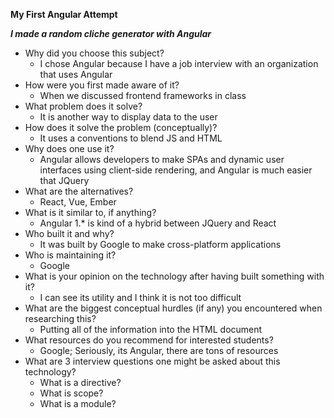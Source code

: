 **My First Angular Attempt**

***I made a random cliche generator with Angular***


- Why did you choose this subject?
    - I chose Angular because I have a job interview with an organization that uses Angular
- How were you first made aware of it?
    - When we discussed frontend frameworks in class
- What problem does it solve?
    - It is another way to display data to the user
- How does it solve the problem (conceptually)?
    - It uses a conventions to blend JS and HTML
- Why does one use it?
    - Angular allows developers to make SPAs and dynamic user interfaces using client-side rendering, and Angular is much easier that JQuery
- What are the alternatives?
    - React, Vue, Ember
- What is it similar to, if anything?
    - Angular 1.* is kind of a hybrid between JQuery and React
- Who built it and why?
    - It was built by Google to make cross-platform applications
- Who is maintaining it?
    - Google
- What is your opinion on the technology after having built something with it?
    - I can see its utility and I think it is not too difficult
- What are the biggest conceptual hurdles (if any) you encountered when researching this?
    - Putting all of the information into the HTML document
- What resources do you recommend for interested students?
    - Google; Seriously, its Angular, there are tons of resources
- What are 3 interview questions one might be asked about this technology?
    - What is a directive?
    - What is scope?
    - What is a module?